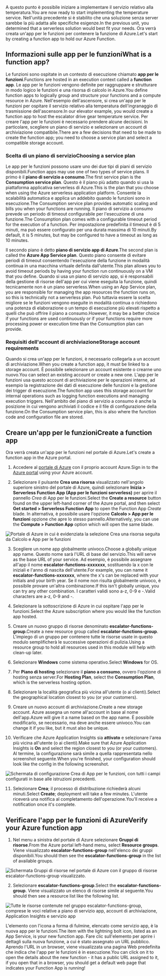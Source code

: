 <span data-ttu-id="59ce2-101">A questo punto è possibile iniziare a implementare il servizio relativo alla temperatura.</span><span class="sxs-lookup"><span data-stu-id="59ce2-101">You are now ready to start implementing the temperature service.</span></span> <span data-ttu-id="59ce2-102">Nell'unità precedente si è stabilito che una soluzione senza server sarebbe la più adatta alle specifiche esigenze.</span><span class="sxs-lookup"><span data-stu-id="59ce2-102">In the previous unit, you determined that a serverless solution would best fit your needs.</span></span> <span data-ttu-id="59ce2-103">Ora verrà creata un'app per le funzioni per contenere la funzione di Azure.</span><span class="sxs-lookup"><span data-stu-id="59ce2-103">Let's start by creating a function app to hold our Azure Function.</span></span>

## <a name="what-is-a-function-app"></a><span data-ttu-id="59ce2-104">Informazioni sulle app per le funzioni</span><span class="sxs-lookup"><span data-stu-id="59ce2-104">What is a function app?</span></span>
<span data-ttu-id="59ce2-105">Le funzioni sono ospitate in un contesto di esecuzione chiamato **app per le funzioni**.</span><span class="sxs-lookup"><span data-stu-id="59ce2-105">Functions are hosted in an execution context called a **function app**.</span></span> <span data-ttu-id="59ce2-106">Le app per le funzioni vengono definite per raggruppare e strutturare in modo logico le funzioni e una risorsa di calcolo in Azure.</span><span class="sxs-lookup"><span data-stu-id="59ce2-106">You define function apps to logically group and structure your functions and a compute resource in Azure.</span></span> <span data-ttu-id="59ce2-107">Nell'esempio dell'ascensore, si crea un'app per le funzioni per ospitare il servizio relativo alla temperatura dell'ingranaggio di trasmissione dell'ascensore.</span><span class="sxs-lookup"><span data-stu-id="59ce2-107">In our elevator example, you would create a function app to host the escalator drive gear temperature service.</span></span> <span data-ttu-id="59ce2-108">Per creare l'app per le funzioni è necessario prendere alcune decisioni. In particolare, scegliere un piano di servizio e selezionare un account di archiviazione compatibile.</span><span class="sxs-lookup"><span data-stu-id="59ce2-108">There are a few decisions that need to be made to create the function app; you need to choose a service plan and select a compatible storage account.</span></span>

### <a name="choosing-a-service-plan"></a><span data-ttu-id="59ce2-109">Scelta di un piano di servizio</span><span class="sxs-lookup"><span data-stu-id="59ce2-109">Choosing a service plan</span></span>
<span data-ttu-id="59ce2-110">Le app per le funzioni possono usare uno dei due tipi di piani di servizio disponibili.</span><span class="sxs-lookup"><span data-stu-id="59ce2-110">Function apps may use one of two types of service plans.</span></span> <span data-ttu-id="59ce2-111">Il primo è il **piano di servizio a consumo**.</span><span class="sxs-lookup"><span data-stu-id="59ce2-111">The first service plan is the **Consumption service plan**.</span></span> <span data-ttu-id="59ce2-112">Questo è il piano più adatto quando si usa la piattaforma applicativa serverless di Azure.</span><span class="sxs-lookup"><span data-stu-id="59ce2-112">This is the plan that you choose when using the Azure serverless application platform.</span></span> <span data-ttu-id="59ce2-113">Consente la scalabilità automatica e applica un addebito quando le funzioni sono in esecuzione.</span><span class="sxs-lookup"><span data-stu-id="59ce2-113">The Consumption service plan provides automatic scaling and bills you when your functions are running.</span></span> <span data-ttu-id="59ce2-114">Il piano di servizio a consumo prevede un periodo di timeout configurabile per l'esecuzione di una funzione.</span><span class="sxs-lookup"><span data-stu-id="59ce2-114">The Consumption plan comes with a configurable timeout period for the execution of a function.</span></span> <span data-ttu-id="59ce2-115">Per impostazione predefinita il timeout è di 5 minuti, ma può essere configurato per una durata massima di 10 minuti.</span><span class="sxs-lookup"><span data-stu-id="59ce2-115">By default, it is 5 minutes, but may be configured to have a timeout as long as 10 minutes.</span></span> 

<span data-ttu-id="59ce2-116">Il secondo piano è detto **piano di servizio app di Azure**.</span><span class="sxs-lookup"><span data-stu-id="59ce2-116">The second plan is called the **Azure App Service plan**.</span></span> <span data-ttu-id="59ce2-117">Questo piano consente di evitare periodi di timeout consentendo l'esecuzione della funzione in modalità continua in una macchina virtuale definita dall'utente.</span><span class="sxs-lookup"><span data-stu-id="59ce2-117">This plan allows you to avoid timeout periods by having your function run continuously on a VM that you define.</span></span> <span data-ttu-id="59ce2-118">Quando si usa un piano di servizio app, si è responsabili della gestione di risorse dell'app per cui viene eseguita la funzione, quindi tecnicamente non è un piano serverless.</span><span class="sxs-lookup"><span data-stu-id="59ce2-118">When using an App Service plan, you are responsible for managing the app resources the function runs on, so this is technically not a serverless plan.</span></span> <span data-ttu-id="59ce2-119">Può tuttavia essere la scelta migliore se le funzioni vengono eseguite in modalità continua o richiedono una potenza di elaborazione o un tempo di esecuzione più elevati rispetto a quelli che può offrire il piano a consumo.</span><span class="sxs-lookup"><span data-stu-id="59ce2-119">However, it may be a better choice if your functions are used continuously or if your functions require more processing power or execution time than the Consumption plan can provide.</span></span> 

### <a name="storage-account-requirements"></a><span data-ttu-id="59ce2-120">Requisiti dell'account di archiviazione</span><span class="sxs-lookup"><span data-stu-id="59ce2-120">Storage account requirements</span></span>
<span data-ttu-id="59ce2-121">Quando si crea un'app per le funzioni, è necessario collegarla a un account di archiviazione.</span><span class="sxs-lookup"><span data-stu-id="59ce2-121">When you create a function app, it must be linked to a storage account.</span></span> <span data-ttu-id="59ce2-122">È possibile selezionare un account esistente o crearne uno nuovo.</span><span class="sxs-lookup"><span data-stu-id="59ce2-122">You can select an existing account or create a new one.</span></span> <span data-ttu-id="59ce2-123">L'app per le funzioni usa questo account di archiviazione per le operazioni interne, ad esempio la registrazione dei dati di esecuzione delle funzioni e la gestione dei trigger di esecuzione.</span><span class="sxs-lookup"><span data-stu-id="59ce2-123">The function app uses this storage account for internal operations such as logging function executions and managing execution triggers.</span></span> <span data-ttu-id="59ce2-124">Nell'ambito del piano di servizio a consumo è anche la posizione in cui vengono archiviati il codice e il file di configurazione della funzione.</span><span class="sxs-lookup"><span data-stu-id="59ce2-124">On the Consumption service plan, this is also where the function code and configuration file are stored.</span></span>

## <a name="create-a-function-app"></a><span data-ttu-id="59ce2-125">Creare un'app per le funzioni</span><span class="sxs-lookup"><span data-stu-id="59ce2-125">Create a function app</span></span>
<span data-ttu-id="59ce2-126">Ora verrà creata un'app per le funzioni nel portale di Azure.</span><span class="sxs-lookup"><span data-stu-id="59ce2-126">Let's create a function app in the Azure portal.</span></span>

1. <span data-ttu-id="59ce2-127">Accedere al [portale di Azure](https://portal.azure.com?azure-portal=true) con il proprio account Azure.</span><span class="sxs-lookup"><span data-stu-id="59ce2-127">Sign in to the [Azure portal](https://portal.azure.com?azure-portal=true) using your Azure account.</span></span>

2. <span data-ttu-id="59ce2-128">Selezionare il pulsante **Crea una risorsa** visualizzato nell'angolo superiore sinistro del portale di Azure, quindi selezionare **Inizia > Serverless Function App (App per le funzioni serverless)** per aprire il pannello *Crea* di App per le funzioni.</span><span class="sxs-lookup"><span data-stu-id="59ce2-128">Select the **Create a resource** button found on the upper left-hand corner of the Azure portal, and then select **Get started > Serverless Function App** to open the Function App *Create* blade.</span></span> <span data-ttu-id="59ce2-129">In alternativa, è possibile usare l'opzione **Calcolo > App per le funzioni** opzione che apre lo stesso pannello.</span><span class="sxs-lookup"><span data-stu-id="59ce2-129">Alternatively, you can use the **Compute > Function App** option which will open the same blade.</span></span>
  
  ![Portale di Azure in cui è evidenziata la selezione *Crea una risorsa* seguita da Calcolo e App per le funzioni](../media-draft/3-create-function-app-blade.png)

3. <span data-ttu-id="59ce2-131">Scegliere un nome app globalmente univoco.</span><span class="sxs-lookup"><span data-stu-id="59ce2-131">Choose a globally unique app name.</span></span> <span data-ttu-id="59ce2-132">Questo nome sarà l'URL di base del servizio.</span><span class="sxs-lookup"><span data-stu-id="59ce2-132">This will serve as the base URL of your service.</span></span> <span data-ttu-id="59ce2-133">Ad esempio, è possibile assegnare all'app il nome **escalator-functions-xxxxxxx**, sostituendo la x con le iniziali e l'anno di nascita dell'utente.</span><span class="sxs-lookup"><span data-stu-id="59ce2-133">For example, you can name it **escalator-functions-xxxxxxx**, where the x's can be replaced with your initials and your birth year.</span></span> <span data-ttu-id="59ce2-134">Se il nome non risulta globalmente univoco, è possibile provare un'altra combinazione.</span><span class="sxs-lookup"><span data-stu-id="59ce2-134">If this isn't globally unique, you can try any other combination.</span></span> <span data-ttu-id="59ce2-135">I caratteri validi sono a-z, 0-9 e -.</span><span class="sxs-lookup"><span data-stu-id="59ce2-135">Valid characters are a-z, 0-9 and -.</span></span>

4. <span data-ttu-id="59ce2-136">Selezionare la sottoscrizione di Azure in cui ospitare l'app per le funzioni.</span><span class="sxs-lookup"><span data-stu-id="59ce2-136">Select the Azure subscription where you would like the function app hosted.</span></span>

5. <span data-ttu-id="59ce2-137">Creare un nuovo gruppo di risorse denominato **escalator-functions-group**.</span><span class="sxs-lookup"><span data-stu-id="59ce2-137">Create a new resource group called **escalator-functions-group**.</span></span> <span data-ttu-id="59ce2-138">L'impiego di un gruppo per contenere tutte le risorse usate in questo modulo semplificherà le successive operazioni di pulizia.</span><span class="sxs-lookup"><span data-stu-id="59ce2-138">Using a resource group to hold all resources used in this module will help with clean-up later.</span></span>

6. <span data-ttu-id="59ce2-139">Selezionare **Windows** come sistema operativo.</span><span class="sxs-lookup"><span data-stu-id="59ce2-139">Select **Windows** for OS.</span></span>

7. <span data-ttu-id="59ce2-140">Per **Piano di hosting** selezionare il **piano a consumo**, ovvero l'opzione di hosting senza server.</span><span class="sxs-lookup"><span data-stu-id="59ce2-140">For **Hosting Plan**, select the **Consumption Plan**, which is the serverless hosting option.</span></span>

8. <span data-ttu-id="59ce2-141">Selezionare la località geografica più vicina all'utente (o ai clienti).</span><span class="sxs-lookup"><span data-stu-id="59ce2-141">Select the geographical location closest to you (or your customers).</span></span>

9. <span data-ttu-id="59ce2-142">Creare un nuovo account di archiviazione.</span><span class="sxs-lookup"><span data-stu-id="59ce2-142">Create a new storage account.</span></span> <span data-ttu-id="59ce2-143">Azure assegna un nome all'account in base al nome dell'app.</span><span class="sxs-lookup"><span data-stu-id="59ce2-143">Azure will give it a name based on the app name.</span></span> <span data-ttu-id="59ce2-144">È possibile modificarlo, se necessario, ma deve anche essere univoco.</span><span class="sxs-lookup"><span data-stu-id="59ce2-144">You can change it if you like, but it must also be unique.</span></span>

10. <span data-ttu-id="59ce2-145">Verificare che Azure Application Insights sia **attivato** e selezionare l'area più vicina all'utente (o ai clienti).</span><span class="sxs-lookup"><span data-stu-id="59ce2-145">Make sure that Azure Application Insights is **On** and select the region closest to you (or your customers).</span></span>
<span data-ttu-id="59ce2-146">Al termine, la configurazione sarà simile a quella rappresentata nello screenshot seguente.</span><span class="sxs-lookup"><span data-stu-id="59ce2-146">When you're finished, your configuration should look like the config in the following screenshot.</span></span>

  ![Schermata di configurazione *Crea* di App per le funzioni, con tutti i campi configurati in base alle istruzioni precedenti.](../media-draft/3-create-function-app-settings.png)

11. <span data-ttu-id="59ce2-148">Selezionare **Crea**; il processo di distribuzione richiederà alcuni minuti.</span><span class="sxs-lookup"><span data-stu-id="59ce2-148">Select **Create**; deployment will take a few minutes.</span></span> <span data-ttu-id="59ce2-149">L'utente riceverà una notifica al completamento dell'operazione.</span><span class="sxs-lookup"><span data-stu-id="59ce2-149">You'll receive a notification once it's complete.</span></span>

## <a name="verify-your-azure-function-app"></a><span data-ttu-id="59ce2-150">Verificare l'app per le funzioni di Azure</span><span class="sxs-lookup"><span data-stu-id="59ce2-150">Verify your Azure function app</span></span>

1. <span data-ttu-id="59ce2-151">Nel menu a sinistra del portale di Azure selezionare **Gruppi di risorse**.</span><span class="sxs-lookup"><span data-stu-id="59ce2-151">From the Azure portal left-hand menu, select **Resource groups**.</span></span> <span data-ttu-id="59ce2-152">Viene visualizzato **escalator-functions-group** nell'elenco dei gruppi disponibili.</span><span class="sxs-lookup"><span data-stu-id="59ce2-152">You should then see the **escalator-functions-group** in the list of available groups.</span></span>

  ![Schermata Gruppi di risorse nel portale di Azure con il gruppo di risorse escalator-functions-group visualizzato.](../media-draft/3-resource-group.png)

2. <span data-ttu-id="59ce2-154">Selezionare **escalator-functions-group**.</span><span class="sxs-lookup"><span data-stu-id="59ce2-154">Select the **escalator-functions-group**.</span></span> <span data-ttu-id="59ce2-155">Viene visualizzato un elenco di risorse simile al seguente.</span><span class="sxs-lookup"><span data-stu-id="59ce2-155">You should then see a resource list like the following list.</span></span>
  
  ![Tutte le risorse contenute nel gruppo escalator-functions-group, comprese le voci relative a piano di servizio app, account di archiviazione, Application Insights e servizio app](../media-draft/3-resource-list.png)

<span data-ttu-id="59ce2-157">L'elemento con l'icona a forma di fulmine, elencato come servizio app, è la nuova app per le funzioni.</span><span class="sxs-lookup"><span data-stu-id="59ce2-157">The item with the lightning bolt icon, listed as an App Service, is your new function app.</span></span> <span data-ttu-id="59ce2-158">Fare clic sull'elemento per aprire i dettagli sulla nuova funzione, a cui è stato assegnato un URL pubblico. Aprendo l'URL in un browser, viene visualizzata una pagina Web predefinita che indica che l'app per le funzioni è in esecuzione.</span><span class="sxs-lookup"><span data-stu-id="59ce2-158">You can click on it to open the details about the new function - it has a public URL assigned to it, if you open that in a browser, you should get a default web page that indicates your Function App is running!</span></span>
